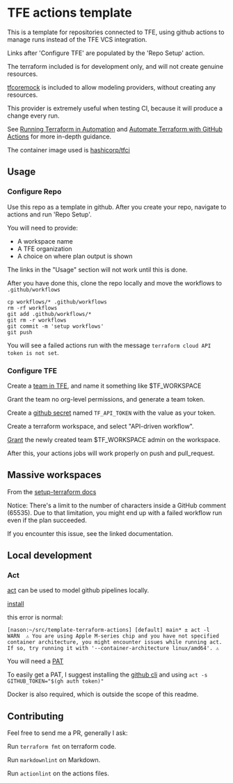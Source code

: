 # TFE actions template

This is a template for repositories connected to TFE,
using github actions to manage runs instead of the TFE VCS integration.

Links after 'Configure TFE' are populated by the 'Repo Setup' action.

The terraform included is for development only,
and will not create genuine resources.

[tfcoremock](https://github.com/hashicorp/terraform-provider-tfcoremock)
is included to allow modeling providers, without creating any resources.

This provider is extremely useful when testing CI, because it will produce a change every run.

See [Running Terraform in Automation](https://developer.hashicorp.com/terraform/tutorials/automation/automate-terraform)
and [Automate Terraform with GitHub Actions](https://developer.hashicorp.com/terraform/tutorials/automation/github-actions)
for more in-depth guidance.

The container image used is [hashicorp/tfci](https://github.com/hashicorp/tfc-workflows-tooling/blob/main/docs/USAGE.md)

## Usage

### Configure Repo

Use this repo as a template in github. After you create your repo, navigate to actions and run 'Repo Setup'.

You will need to provide:

- A workspace name
- A TFE organization
- A choice on where plan output is shown

The links in the "Usage" section will not work until this is done.

After you have done this, clone the repo locally and move the workflows to `.github/workflows`

```shell-session
cp workflows/* .github/workflows
rm -rf workflows
git add .github/workflows/*
git rm -r workflows
git commit -m 'setup workflows'
git push
```

You will see a failed actions run with the message `terraform cloud API token is not set`.

### Configure TFE

Create a [team in TFE](https://$TF_CLOUD_HOSTNAME/app/$TF_CLOUD_ORGANIZATION/settings/teams),
and name it something like $TF_WORKSPACE

Grant the team no org-level permissions, and generate a team token.

Create a [github secret](https://github.com/$OWNER/$TF_WORKSPACE/settings/secrets/actions) named `TF_API_TOKEN` with the value as your token.

Create a terraform workspace, and select "API-driven workflow".

[Grant](https://$TF_CLOUD_HOSTNAME/app/$TF_CLOUD_ORGANIZATION/workspaces/$TF_WORKSPACE/settings/access) the newly created team $TF_WORKSPACE admin on the workspace.

After this, your actions jobs will work properly on push and pull_request.

## Massive workspaces

From the [setup-terraform docs](https://github.com/hashicorp/setup-terraform#usage)

Notice: There's a limit to the number of characters inside a GitHub comment (65535).
Due to that limitation, you might end up with a failed workflow run even if the plan succeeded.

If you encounter this issue, see the linked documentation.

## Local development

### Act

[act](https://github.com/nektos/act) can be used to model github pipelines locally.

[install](https://github.com/nektos/act#installation-through-package-managers)

this error is normal:

```shell-session
[nason:~/src/template-terraform-actions] [default] main* ± act -l
WARN  ⚠ You are using Apple M-series chip and you have not specified container architecture, you might encounter issues while running act. If so, try running it with '--container-architecture linux/amd64'. ⚠  
```

You will need a [PAT](https://docs.github.com/en/authentication/keeping-your-account-and-data-secure/managing-your-personal-access-tokens)

To easily get a PAT, I suggest installing the [github cli](https://cli.github.com/) and using `act -s GITHUB_TOKEN="$(gh auth token)"`

Docker is also required, which is outside the scope of this readme.

## Contributing

Feel free to send me a PR, generally I ask:

Run `terraform fmt` on terraform code.

Run `markdownlint` on Markdown.

Run `actionlint` on the actions files.
